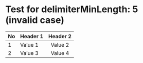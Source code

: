 # Test for delimiterMinLength: 5 (invalid case)

| No | Header 1  | Header 2  |
| ---- | -------- | :------: |
| 1    | Value 1  | Value 2  |
| 2    | Value 3  | Value 4  |

